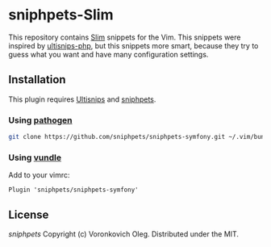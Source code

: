 # sniphpets-Slim

This repository contains [Slim](https://www.slimframework.com) snippets for the Vim. This snippets were inspired by [ultisnips-php](https://github.com/algotech/ultisnips-php), but this snippets more smart, because they try to guess what you want and have many configuration settings.

## Installation

This plugin requires [Ultisnips](https://github.com/SirVer/ultisnips) and [sniphpets](https://github.com/sniphpets/sniphpets).

### Using [pathogen](https://github.com/tpope/vim-pathogen)

```sh
git clone https://github.com/sniphpets/sniphpets-symfony.git ~/.vim/bundle/sniphpets-symfony
```````

### Using [vundle](https://github.com/gmarik/vundle)

Add to your vimrc:

```vim
Plugin 'sniphpets/sniphpets-symfony'
```````

## License

*sniphpets*
Copyright (c) Voronkovich Oleg. Distributed under the MIT.

